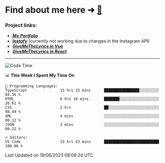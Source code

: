 # Find about me here ➜ [🧑](https://pauabella.dev)

### Project links:
- ***[My Portfolio](https://pauabella.dev)***
- ***[Instafy](https://instafy.me)*** (currently not working due to changes in the Instagram API)
- ***[GiveMeTheLyrics in Vue](https://lyrics.pauabella.dev)***
- ***[GiveMeTheLyrics in React](https://pauabella.dev/GiveMeTheLyrics)***

---
<!--START_SECTION:waka-->
![Code Time](http://img.shields.io/badge/Code%20Time-2%2C246%20hrs%2034%20mins-blue)

📊 **This Week I Spent My Time On** 

```text
💬 Programming Languages: 
TypeScript               15 hrs 15 mins      ████████████████░░░░░░░░░   64.36 % 
HTML                     6 hrs 18 mins       ███████░░░░░░░░░░░░░░░░░░   26.61 % 
CSS                      2 hrs               ██░░░░░░░░░░░░░░░░░░░░░░░   08.49 % 
XML                      4 mins              ░░░░░░░░░░░░░░░░░░░░░░░░░   00.32 % 
JSON                     3 mins              ░░░░░░░░░░░░░░░░░░░░░░░░░   00.22 % 

🔥 Editors: 
VS Code                  23 hrs 43 mins      █████████████████████████   100.00 % 
```


 Last Updated on 19/06/2023 08:06:24 UTC
<!--END_SECTION:waka-->
